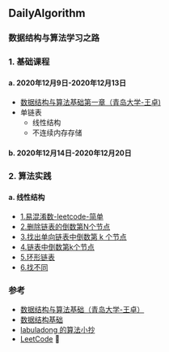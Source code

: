 ## DailyAlgorithm
### 数据结构与算法学习之路

### 1. 基础课程
#### a. 2020年12月9日-2020年12月13日
- [数据结构与算法基础第一章（青岛大学-王卓)](https://www.bilibili.com/video/BV1nJ411V7bd?from=search&seid=12328914553498419460)
- 单链表
    - 线性结构
    - 不连续内存存储

#### b. 2020年12月14日-2020年12月20日

### 2. 算法实践
#### a. 线性结构
- [1.易混淆数-leetcode-简单](https://github.com/kuroky/DailyAlgorithm/blob/main/%E6%98%93%E6%B7%B7%E6%B7%86%E6%95%B0.md)
- [2.删除链表的倒数第N个节点](https://github.com/kuroky/DailyAlgorithm/blob/main/%E5%88%A0%E9%99%A4%E9%93%BE%E8%A1%A8%E7%9A%84%E5%80%92%E6%95%B0%E7%AC%ACN%E4%B8%AA%E8%8A%82%E7%82%B9.md)
- [3.找出单向链表中倒数第 k 个节点](https://github.com/kuroky/DailyAlgorithm/blob/main/%E8%BF%94%E5%9B%9E%E5%80%92%E6%95%B0%E7%AC%AC%20k%20%E4%B8%AA%E8%8A%82%E7%82%B9.md)
- [4.链表中倒数第k个节点](https://github.com/kuroky/DailyAlgorithm/blob/main/%E9%93%BE%E8%A1%A8%E4%B8%AD%E5%80%92%E6%95%B0%E7%AC%ACk%E4%B8%AA%E8%8A%82%E7%82%B9.md)
- [5.环形链表](https://github.com/kuroky/DailyAlgorithm/blob/main/%E7%8E%AF%E5%BD%A2%E9%93%BE%E8%A1%A8.md)
- [6.找不同](https://github.com/kuroky/DailyAlgorithm/blob/main/%E6%89%BE%E4%B8%8D%E5%90%8C.md)

### 参考
- [数据结构与算法基础（青岛大学-王卓）](https://www.bilibili.com/video/BV1nJ411V7bd?from=search&seid=12328914553498419460)
- [数据结构基础](https://www.coursera.org/learn/shuju-jiegou-suanfa/home/welcome)
- [labuladong 的算法小抄](https://github.com/labuladong/fucking-algorithm)
- [LeetCode](https://leetcode-cn.com/problemset/all/)
